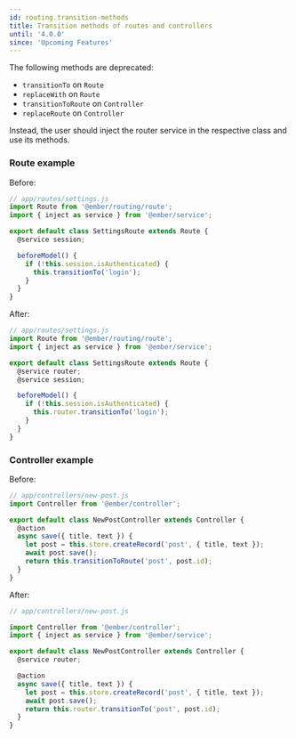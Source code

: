 ```yaml
---
id: routing.transition-methods
title: Transition methods of routes and controllers
until: '4.0.0'
since: 'Upcoming Features'
---
```


The following methods are deprecated:
- `transitionTo` on `Route`
- `replaceWith` on `Route`
- `transitionToRoute` on `Controller`
- `replaceRoute` on `Controller`

Instead, the user should inject the router service in the respective class and use its methods.

### Route example

Before:

```javascript
// app/routes/settings.js
import Route from '@ember/routing/route';
import { inject as service } from '@ember/service';

export default class SettingsRoute extends Route {
  @service session;

  beforeModel() {
    if (!this.session.isAuthenticated) {
      this.transitionTo('login');
    }
  }
}
```

After:

```javascript
// app/routes/settings.js
import Route from '@ember/routing/route';
import { inject as service } from '@ember/service';

export default class SettingsRoute extends Route {
  @service router;
  @service session;

  beforeModel() {
    if (!this.session.isAuthenticated) {
      this.router.transitionTo('login');
    }
  }
}
```

### Controller example

Before:

```javascript
// app/controllers/new-post.js
import Controller from '@ember/controller';

export default class NewPostController extends Controller {
  @action
  async save({ title, text }) {
    let post = this.store.createRecord('post', { title, text });
    await post.save();
    return this.transitionToRoute('post', post.id);
  }
}
```

After:

```javascript
// app/controllers/new-post.js

import Controller from '@ember/controller';
import { inject as service } from '@ember/service';

export default class NewPostController extends Controller {
  @service router;

  @action
  async save({ title, text }) {
    let post = this.store.createRecord('post', { title, text });
    await post.save();
    return this.router.transitionTo('post', post.id);
  }
}
```
